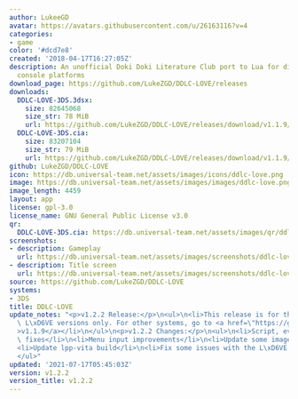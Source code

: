 ```yaml
---
author: LukeeGD
avatar: https://avatars.githubusercontent.com/u/26163116?v=4
categories:
- game
color: '#dcd7e8'
created: '2018-04-17T16:27:05Z'
description: An unofficial Doki Doki Literature Club port to Lua for different game
  console platforms
download_page: https://github.com/LukeZGD/DDLC-LOVE/releases
downloads:
  DDLC-LOVE-3DS.3dsx:
    size: 82645068
    size_str: 78 MiB
    url: https://github.com/LukeZGD/DDLC-LOVE/releases/download/v1.1.9/DDLC-LOVE-3DS.3dsx
  DDLC-LOVE-3DS.cia:
    size: 83207104
    size_str: 79 MiB
    url: https://github.com/LukeZGD/DDLC-LOVE/releases/download/v1.1.9/DDLC-LOVE-3DS.cia
github: LukeZGD/DDLC-LOVE
icon: https://db.universal-team.net/assets/images/icons/ddlc-love.png
image: https://db.universal-team.net/assets/images/images/ddlc-love.png
image_length: 4459
layout: app
license: gpl-3.0
license_name: GNU General Public License v3.0
qr:
  DDLC-LOVE-3DS.cia: https://db.universal-team.net/assets/images/qr/ddlc-love-3ds.cia.png
screenshots:
- description: Gameplay
  url: https://db.universal-team.net/assets/images/screenshots/ddlc-love/gameplay.png
- description: Title screen
  url: https://db.universal-team.net/assets/images/screenshots/ddlc-love/title-screen.png
source: https://github.com/LukeZGD/DDLC-LOVE
systems:
- 3DS
title: DDLC-LOVE
update_notes: "<p>v1.2.2 Release:</p>\n<ul>\n<li>This release is for the PS Vita and\
  \ L\xD6VE versions only. For other systems, go to <a href=\"https://github.com/LukeZGD/DDLC-LOVE/releases/tag/v1.1.9\"\
  >v1.1.9</a></li>\n</ul>\n<p>v1.2.2 Changes:</p>\n<ul>\n<li>Script, event, and other\
  \ fixes</li>\n<li>Menu input improvements</li>\n<li>Update some image assets</li>\n\
  <li>Update lpp-vita build</li>\n<li>Fix some issues with the L\xD6VE version</li>\n\
  </ul>"
updated: '2021-07-17T05:45:03Z'
version: v1.2.2
version_title: v1.2.2
---
```

